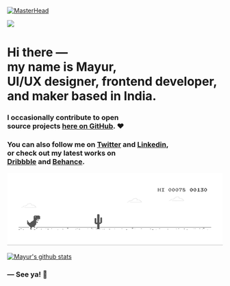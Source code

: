 [![MasterHead](https://raw.githubusercontent.com/MThakkar121/Profile_Overview/master/chrome_GRDY5b5Z26.png)](https://mthakkar121.github.io/Mayurs-website/)

![](https://raw.githubusercontent.com/MThakkar121/Profile_Overview/master/wave.gif)

<h1>
  Hi there ― <br> 
  my name is Mayur, <br> 
  UI/UX designer, frontend developer, <br> 
  and maker based in India.
</h1>

<h3>
  I occasionally contribute to open <br>
  source projects <a href="https://github.com/MThakkar121?tab=repositories">here on GitHub</a>. ❤️
</h3>

<h3>
  You can also follow me on <a href="https://twitter.com/tobimori">Twitter</a> and <a href="https://www.linkedin.com/in/mayurthakkar36/">Linkedin</a>,
  <br>
  or check out my latest works on 
  <br>
  <a href="https://dribbble.com/mayurthakkar36">Dribbble</a> and <a href="https://www.behance.net/mayurthakkar">Behance</a>.
</h3>

![Dino](https://raw.githubusercontent.com/praveenscience/praveenscience/master/dino.gif)

[![Mayur's github stats](https://github-readme-stats.vercel.app/api?username=MThakkar121)](https://github.com/MThakkar121/github-readme-stats)

<h3>
  ― See ya! 👋
</h3>
